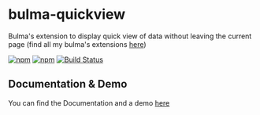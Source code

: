 # bulma-quickview
Bulma's extension to display quick view of data without leaving the current page
(find all my bulma's extensions [here](https://wikiki.github.io/bulma-extensions/overview))

[![npm](https://img.shields.io/npm/v/bulma-quickview.svg)](https://www.npmjs.com/package/bulma-quickview)
[![npm](https://img.shields.io/npm/dm/bulma-quickview.svg)](https://www.npmjs.com/package/bulma-quickview)
[![Build Status](https://travis-ci.org/Wikiki/bulma-quickview.svg?branch=master)](https://travis-ci.org/Wikiki/bulma-quickview)

Documentation & Demo
---
You can find the Documentation and a demo [here](https://wikiki.github.io/bulma-extensions/quickview)
